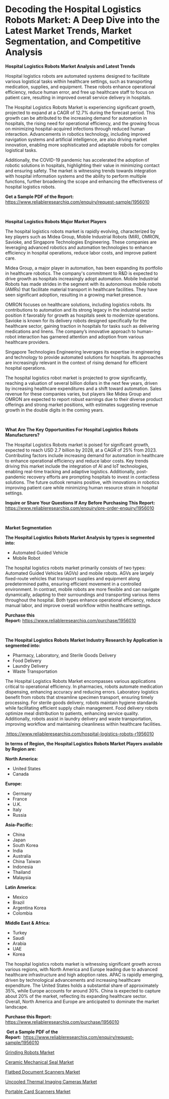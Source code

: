 <p><h1>Decoding the Hospital Logistics Robots Market: A Deep Dive into the Latest Market Trends, Market Segmentation, and Competitive Analysis</h1></p><p><strong>Hospital Logistics Robots Market Analysis and Latest Trends</strong></p>
<p><p>Hospital logistics robots are automated systems designed to facilitate various logistical tasks within healthcare settings, such as transporting medication, supplies, and equipment. These robots enhance operational efficiency, reduce human error, and free up healthcare staff to focus on patient care, resulting in improved overall service delivery in hospitals.</p><p>The Hospital Logistics Robots Market is experiencing significant growth, projected to expand at a CAGR of 12.7% during the forecast period. This growth can be attributed to the increasing demand for automation in hospitals, the rising need for operational efficiency, and the growing focus on minimizing hospital-acquired infections through reduced human interaction. Advancements in robotics technology, including improved navigation systems and artificial intelligence, are also driving market innovation, enabling more sophisticated and adaptable robots for complex logistical tasks.</p><p>Additionally, the COVID-19 pandemic has accelerated the adoption of robotic solutions in hospitals, highlighting their value in minimizing contact and ensuring safety. The market is witnessing trends towards integration with hospital information systems and the ability to perform multiple functions, further broadening the scope and enhancing the effectiveness of hospital logistics robots.</p></p>
<p><strong>Get a Sample PDF of the Report:&nbsp;</strong> <a href="https://www.reliableresearchiq.com/enquiry/request-sample/1956010?utm_campaign=114&utm_medium=2&utm_source=Github&utm_content=ia&utm_term=20022025&utm_id=hospital-logistics-robots">https://www.reliableresearchiq.com/enquiry/request-sample/1956010</a></p>
<p>&nbsp;</p>
<p><strong>Hospital Logistics Robots Major Market Players</strong></p>
<p><p>The hospital logistics robots market is rapidly evolving, characterized by key players such as Midea Group, Mobile Industrial Robots (MiR), OMRON, Savioke, and Singapore Technologies Engineering. These companies are leveraging advanced robotics and automation technologies to enhance efficiency in hospital operations, reduce labor costs, and improve patient care.</p><p>Midea Group, a major player in automation, has been expanding its portfolio in healthcare robotics. The company's commitment to R&D is expected to drive growth as hospitals increasingly adopt automation. Mobile Industrial Robots has made strides in the segment with its autonomous mobile robots (AMRs) that facilitate material transport in healthcare facilities. They have seen significant adoption, resulting in a growing market presence.</p><p>OMRON focuses on healthcare solutions, including logistics robots. Its contributions to automation and its strong legacy in the industrial sector position it favorably for growth as hospitals seek to modernize operations. Savioke is known for its delivery robots designed specifically for the healthcare sector, gaining traction in hospitals for tasks such as delivering medications and linens. The company’s innovative approach to human-robot interaction has garnered attention and adoption from various healthcare providers.</p><p>Singapore Technologies Engineering leverages its expertise in engineering and technology to provide automated solutions for hospitals. Its approaches are increasingly relevant in the context of rising demand for efficient hospital operations.</p><p>The hospital logistics robot market is projected to grow significantly, reaching a valuation of several billion dollars in the next few years, driven by increasing healthcare expenditures and a shift toward automation. Sales revenue for these companies varies, but players like Midea Group and OMRON are expected to report robust earnings due to their diverse product offerings and strong market positions, with estimates suggesting revenue growth in the double digits in the coming years.</p></p>
<p>&nbsp;</p>
<p><strong>What Are The Key Opportunities For Hospital Logistics Robots Manufacturers?</strong></p>
<p><p>The Hospital Logistics Robots market is poised for significant growth, expected to reach USD 2.7 billion by 2028, at a CAGR of 25% from 2023. Contributing factors include increasing demand for automation in healthcare to enhance operational efficiency and reduce labor costs. Key trends driving this market include the integration of AI and IoT technologies, enabling real-time tracking and adaptive logistics. Additionally, post-pandemic recovery efforts are prompting hospitals to invest in contactless solutions. The future outlook remains positive, with innovations in robotics improving patient care while minimizing human resource strain in hospital settings.</p></p>
<p><strong>Inquire or Share Your Questions If Any Before Purchasing This Report:</strong> <a href="https://www.reliableresearchiq.com/enquiry/pre-order-enquiry/1956010?utm_campaign=114&utm_medium=2&utm_source=Github&utm_content=ia&utm_term=20022025&utm_id=hospital-logistics-robots">https://www.reliableresearchiq.com/enquiry/pre-order-enquiry/1956010</a></p>
<p>&nbsp;</p>
<p><strong>Market Segmentation</strong></p>
<p><strong>The Hospital Logistics Robots Market Analysis by types is segmented into:</strong></p>
<p><ul><li>Automated Guided Vehicle</li><li>Mobile Robot</li></ul></p>
<p><p>The hospital logistics robots market primarily consists of two types: Automated Guided Vehicles (AGVs) and mobile robots. AGVs are largely fixed-route vehicles that transport supplies and equipment along predetermined paths, ensuring efficient movement in a controlled environment. In contrast, mobile robots are more flexible and can navigate dynamically, adapting to their surroundings and transporting various items throughout the hospital. Both types enhance operational efficiency, reduce manual labor, and improve overall workflow within healthcare settings.</p></p>
<p><strong>Purchase this Report:&nbsp;</strong><a href="https://www.reliableresearchiq.com/purchase/1956010?utm_campaign=114&utm_medium=2&utm_source=Github&utm_content=ia&utm_term=20022025&utm_id=hospital-logistics-robots">https://www.reliableresearchiq.com/purchase/1956010</a></p>
<p>&nbsp;</p>
<p><strong>The Hospital Logistics Robots Market Industry Research by Application is segmented into:</strong></p>
<p><ul><li>Pharmacy, Laboratory, and Sterile Goods Delivery</li><li>Food Delivery</li><li>Laundry Delivery</li><li>Waste Transportation</li></ul></p>
<p><p>The Hospital Logistics Robots Market encompasses various applications critical to operational efficiency. In pharmacies, robots automate medication dispensing, enhancing accuracy and reducing errors. Laboratory logistics benefit from robots that streamline specimen transport, ensuring timely processing. For sterile goods delivery, robots maintain hygiene standards while facilitating efficient supply chain management. Food delivery robots optimize meal distribution to patients, enhancing service quality. Additionally, robots assist in laundry delivery and waste transportation, improving workflow and maintaining cleanliness within healthcare facilities.</p></p>
<p><a href="https://www.reliableresearchiq.com/hospital-logistics-robots-r1956010?utm_campaign=114&utm_medium=2&utm_source=Github&utm_content=ia&utm_term=20022025&utm_id=hospital-logistics-robots">&nbsp;https://www.reliableresearchiq.com/hospital-logistics-robots-r1956010</a></p>
<p><strong>In terms of Region, the Hospital Logistics Robots Market Players available by Region are:</strong></p>
<p>
    <p> <strong> North America: </strong>
        <ul>
            <li>United States</li>
            <li>Canada</li>
        </ul>
        </p> 
    <p> <strong> Europe: </strong>
        <ul>
            <li>Germany</li>
            <li>France</li>
            <li>U.K.</li>
            <li>Italy</li>
            <li>Russia</li>
        </ul>
        </p> 
    <p> <strong> Asia-Pacific: </strong>
        <ul>
            <li>China</li>
            <li>Japan</li>
            <li>South Korea</li>
            <li>India</li>
            <li>Australia</li>
            <li>China Taiwan</li>
            <li>Indonesia</li>
            <li>Thailand</li>
            <li>Malaysia</li>
        </ul>
        </p> 
    <p> <strong> Latin America: </strong>
        <ul>
            <li>Mexico</li>
            <li>Brazil</li>
            <li>Argentina Korea</li>
            <li>Colombia</li>
        </ul>
        </p> 
    <p> <strong> Middle East & Africa: </strong>
        <ul>
            <li>Turkey</li>
            <li>Saudi</li>
            <li>Arabia</li>
            <li>UAE</li>
            <li>Korea</li>
        </ul>
    </p>
    </p>
<p><p>The hospital logistics robots market is witnessing significant growth across various regions, with North America and Europe leading due to advanced healthcare infrastructure and high adoption rates. APAC is rapidly emerging, driven by technological advancements and increasing healthcare expenditure. The United States holds a substantial share of approximately 35%, while Europe accounts for around 30%. China is expected to capture about 20% of the market, reflecting its expanding healthcare sector. Overall, North America and Europe are anticipated to dominate the market landscape.</p></p>
<p><strong>Purchase this Report: </strong><a href="https://www.reliableresearchiq.com/purchase/1956010?utm_campaign=114&utm_medium=2&utm_source=Github&utm_content=ia&utm_term=20022025&utm_id=hospital-logistics-robots">https://www.reliableresearchiq.com/purchase/1956010</a></p>
<p>&nbsp;<strong>Get a Sample PDF of the Report:&nbsp;&nbsp;</strong><a href="https://www.reliableresearchiq.com/enquiry/request-sample/1956010?utm_campaign=114&utm_medium=2&utm_source=Github&utm_content=ia&utm_term=20022025&utm_id=hospital-logistics-robots">https://www.reliableresearchiq.com/enquiry/request-sample/1956010</a></p>
<p><strong></strong></p>
<p><p><a href="https://github.com/tommybrionhg/Market-Research-Report-List-1/blob/main/grinding-robots-market.md?utm_campaign=114&utm_medium=2&utm_source=Github&utm_content=ia&utm_term=20022025&utm_id=hospital-logistics-robots">Grinding Robots Market</a></p><p><a href="https://github.com/hamremunazm4/Market-Research-Report-List-1/blob/main/ceramic-mechanical-seal-market.md?utm_campaign=114&utm_medium=2&utm_source=Github&utm_content=ia&utm_term=20022025&utm_id=hospital-logistics-robots">Ceramic Mechanical Seal Market</a></p><p><a href="https://github.com/chadytoungu4/Market-Research-Report-List-1/blob/main/flatbed-document-scanners-market.md?utm_campaign=114&utm_medium=2&utm_source=Github&utm_content=ia&utm_term=20022025&utm_id=hospital-logistics-robots">Flatbed Document Scanners Market</a></p><p><a href="https://github.com/boccalyver5k/Market-Research-Report-List-1/blob/main/uncooled-thermal-imaging-cameras-market.md?utm_campaign=114&utm_medium=2&utm_source=Github&utm_content=ia&utm_term=20022025&utm_id=hospital-logistics-robots">Uncooled Thermal Imaging Cameras Market</a></p><p><a href="https://github.com/looseurbenra/Market-Research-Report-List-1/blob/main/portable-card-scanners-market.md?utm_campaign=114&utm_medium=2&utm_source=Github&utm_content=ia&utm_term=20022025&utm_id=hospital-logistics-robots">Portable Card Scanners Market</a></p></p>